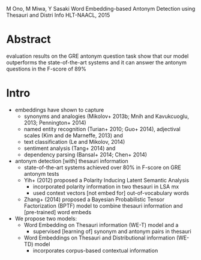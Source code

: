 M Ono, M Miwa, Y Sasaki
Word Embedding-based Antonym Detection using Thesauri and Distri Info
HLT-NAACL, 2015

# Abstract

evaluation results on the GRE antonym question task show that our model
outperforms the state-of-the-art systems and it can answer the antonym
questions in the F-score of 89%

# Intro

* embeddings have shown to capture
  * synonyms and analogies (Mikolov+ 2013b; Mnih and Kavukcuoglu, 2013;
    Pennington+ 2014)
  * named entity recognition (Turian+ 2010; Guo+ 2014),
    adjectival scales (Kim and de Marneffe, 2013) and
  * text classification (Le and Mikolov, 2014)
  * sentiment analysis (Tang+ 2014) and
  * dependency parsing (Bansal+ 2014; Chen+ 2014)
* antonym detection [with] thesauri information
  * state-of-the-art systems achieved over 80% in F-score on GRE antonym tests
  * Yih+ (2012) proposed a Polarity Inducing Latent Semantic Analysis
    * incorporated polarity information in two thesauri in LSA mx
    * used context vectors [not embed for] out-of-vocabulary words
  * Zhang+ (2014) proposed a Bayesian Probabilistic Tensor Factorization
    (BPTF) model to combine thesauri information and [pre-trained] word embeds
* We propose two models:
  * Word Embedding on Thesauri information (WE-T) model and a
    * supervised [learning of] synonym and antonym pairs in thesauri
  * Word Embeddings on Thesauri and Distributional information (WE-TD) model
    * incorporates corpus-based contextual information
